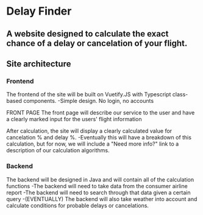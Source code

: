 # Delay Finder

## A website designed to calculate the exact chance of a delay or cancelation of your flight.

## Site architecture

### Frontend
The frontend of the site will be built on Vuetify.JS with Typescript class-based components. 
    -Simple design. No login, no accounts
    
FRONT PAGE
The front page will describe our service to the user and have a clearly marked input for the users' flight information

After calculation, the site will display a clearly calculated value for cancelation % and delay %. 
-Eventually this will have a breakdown of this calculation, but for now, we will include a "Need more info?" link to a description of our calculation algorithms.

### Backend
The backend will be designed in Java and will contain all of the calculation functions
    -The backend will need to take data from the consumer airline report
    -The backend will need to search through that data given a certain query
    -(EVENTUALLY) The backend will also take weather into account and calculate conditions for probable delays or cancelations.
